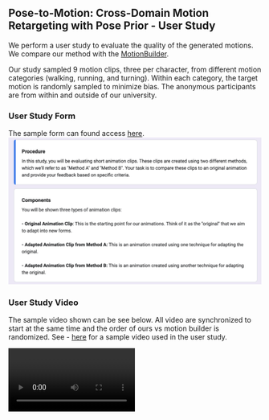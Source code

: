 ## Pose-to-Motion: Cross-Domain Motion Retargeting with Pose Prior - User Study

We perform a user study to evaluate the quality of the generated motions. We compare our method with the [MotionBuilder](https://www.autodesk.com/products/motionbuilder/overview?term=1-YEAR&tab=subscription).


Our study sampled 9 motion clips, three per character,  from different motion categories (walking, running, and turning). Within each category, the target motion is randomly sampled to minimize bias. The anonymous participants are from within and outside of our university. 

### User Study Form
The sample form can found access [here](https://forms.gle/u2WNyWgoF2sPcGS4A).
<img src='user_study_intro.png'>

### User Study Video
The sample video shown can be see below. All video are synchronized to start at the same time and the order of ours vs motion builder is randomized.
See - [here](https://github.com/github-anonymous-submission/pose2motion_submission/blob/main/user_study/user_study_sample.mp4) for a sample video used in the user study.
<!-- include video -->
<video width="50%" height="50%" controls>
  <source src="user_study_sample.mp4" type="video/mp4">
</video>
